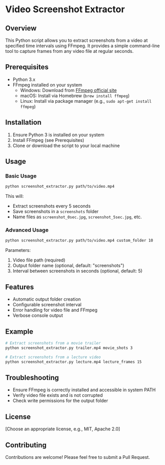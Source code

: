 # Video Screenshot Extractor

## Overview

This Python script allows you to extract screenshots from a video at specified time intervals using FFmpeg. It provides a simple command-line tool to capture frames from any video file at regular seconds.

## Prerequisites

- Python 3.x
- FFmpeg installed on your system
  - Windows: Download from [FFmpeg official site](https://ffmpeg.org/download.html)
  - macOS: Install via Homebrew (`brew install ffmpeg`)
  - Linux: Install via package manager (e.g., `sudo apt-get install ffmpeg`)

## Installation

1. Ensure Python 3 is installed on your system
2. Install FFmpeg (see Prerequisites)
3. Clone or download the script to your local machine

## Usage

### Basic Usage
```bash
python screenshot_extractor.py path/to/video.mp4
```

This will:
- Extract screenshots every 5 seconds
- Save screenshots in a `screenshots` folder
- Name files as `screenshot_0sec.jpg`, `screenshot_5sec.jpg`, etc.

### Advanced Usage
```bash
python screenshot_extractor.py path/to/video.mp4 custom_folder 10
```

Parameters:
1. Video file path (required)
2. Output folder name (optional, default: "screenshots")
3. Interval between screenshots in seconds (optional, default: 5)

## Features

- Automatic output folder creation
- Configurable screenshot interval
- Error handling for video file and FFmpeg
- Verbose console output

## Example

```bash
# Extract screenshots from a movie trailer
python screenshot_extractor.py trailer.mp4 movie_shots 3

# Extract screenshots from a lecture video
python screenshot_extractor.py lecture.mp4 lecture_frames 15
```

## Troubleshooting

- Ensure FFmpeg is correctly installed and accessible in system PATH
- Verify video file exists and is not corrupted
- Check write permissions for the output folder

## License

[Choose an appropriate license, e.g., MIT, Apache 2.0]

## Contributing

Contributions are welcome! Please feel free to submit a Pull Request.
